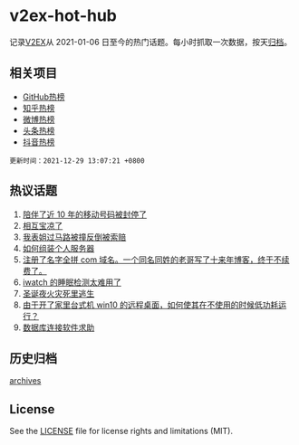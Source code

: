 # v2ex-hot-hub

 记录[V2EX](https://www.v2ex.com/)从 2021-01-06 日至今的热门话题。每小时抓取一次数据，按天[归档](archives)。
 
 ## 相关项目

- [GitHub热榜](https://github.com/snaildev/github-hot-hub)
- [知乎热榜](https://github.com/snaildev/zhihu-hot-hub)
- [微博热榜](https://github.com/snaildev/weibo-hot-hub)
- [头条热榜](https://github.com/snaildev/toutiao-hot-hub)
- [抖音热榜](https://github.com/snaildev/douyin-hot-hub)


 `更新时间：2021-12-29 13:07:21 +0800`

## 热议话题

1. [陪伴了近 10 年的移动号码被封停了](https://www.v2ex.com/t/824995)
1. [相互宝凉了](https://www.v2ex.com/t/824980)
1. [我表姐过马路被撞反倒被索赔](https://www.v2ex.com/t/825024)
1. [如何组装个人服务器](https://www.v2ex.com/t/824888)
1. [注册了名字全拼 com 域名。一个同名同姓的老哥写了十来年博客，终于不续费了。](https://www.v2ex.com/t/824926)
1. [iwatch 的睡眠检测太难用了](https://www.v2ex.com/t/824861)
1. [圣诞夜火灾死里逃生](https://www.v2ex.com/t/824977)
1. [由于开了家里台式机 win10 的远程桌面，如何使其在不使用的时候低功耗运行？](https://www.v2ex.com/t/824931)
1. [数据库连接软件求助](https://www.v2ex.com/t/824862)

## 历史归档

[archives](archives)

## License

See the [LICENSE](LICENSE) file for license rights and limitations (MIT).
